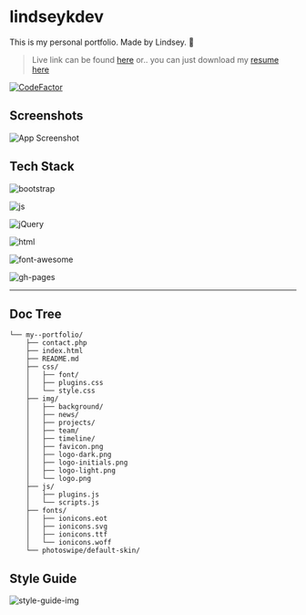# lindseykdev

This is my personal portfolio. Made by Lindsey. 🎉

> Live link can be found [here](http://lindseyk.dev)
> or.. you can just download my [resume here](https://drive.google.com/file/d/1BVZxrbHCzUo37u5Fx-chgjJkh8DSLKfU/view?usp=sharing)

[![CodeFactor](https://www.codefactor.io/repository/github/codelikeagirl29/my--portfolio/badge)](https://www.codefactor.io/repository/github/codelikeagirl29/my--portfolio)

## Screenshots

![App Screenshot](https://res.cloudinary.com/codelikeagirl29/image/upload/v1678205693/projects/lindseykdev_luhbgr.png)

## Tech Stack

![bootstrap](https://img.shields.io/badge/Bootstrap-563D7C?style=for-the-badge&logo=bootstrap&logoColor=white)

![js](https://img.shields.io/badge/JavaScript-323330?style=for-the-badge&logo=javascript&logoColor=F7DF1E)

![jQuery](https://camo.githubusercontent.com/fd87758fc59a55844627fb6067a253aa4e35da509789a55be28311b0a09eb6cf/68747470733a2f2f696d672e736869656c64732e696f2f7374617469632f76313f7374796c653d666f722d7468652d6261646765266d6573736167653d6a517565727926636f6c6f723d303736394144266c6f676f3d6a5175657279266c6f676f436f6c6f723d464646464646266c6162656c3d)

![html](https://img.shields.io/badge/HTML5-E34F26?style=for-the-badge&logo=html5&logoColor=white)

![font-awesome](https://img.shields.io/badge/Font_Awesome-339AF0?style=for-the-badge&logo=fontawesome&logoColor=white)

![gh-pages](https://img.shields.io/badge/GitHub%20Pages-222222?style=for-the-badge&logo=GitHub%20Pages&logoColor=white)

---

## Doc Tree

```
└── my--portfolio/
    ├── contact.php
    ├── index.html
    ├── README.md
    ├── css/
    │   ├── font/
    │   ├── plugins.css
    │   └── style.css
    ├── img/
    │   ├── background/
    │   ├── news/
    │   ├── projects/
    │   ├── team/
    │   ├── timeline/
    │   ├── favicon.png
    │   ├── logo-dark.png
    │   ├── logo-initials.png
    │   ├── logo-light.png
    │   └── logo.png
    ├── js/
    │   ├── plugins.js
    │   └── scripts.js
    ├── fonts/
    │   ├── ionicons.eot
    │   ├── ionicons.svg
    │   ├── ionicons.ttf
    │   └── ionicons.woff
    └── photoswipe/default-skin/
```

## Style Guide

![style-guide-img](https://res.cloudinary.com/codelikeagirl29/image/upload/v1675112667/dev-branding/mood-board_da5sh3.png)
